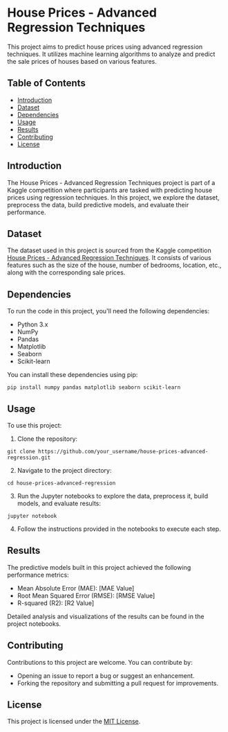 # House Prices - Advanced Regression Techniques

This project aims to predict house prices using advanced regression techniques. It utilizes machine learning algorithms to analyze and predict the sale prices of houses based on various features.

## Table of Contents

- [Introduction](#introduction)
- [Dataset](#dataset)
- [Dependencies](#dependencies)
- [Usage](#usage)
- [Results](#results)
- [Contributing](#contributing)
- [License](#license)

## Introduction

The House Prices - Advanced Regression Techniques project is part of a Kaggle competition where participants are tasked with predicting house prices using regression techniques. In this project, we explore the dataset, preprocess the data, build predictive models, and evaluate their performance.

## Dataset

The dataset used in this project is sourced from the Kaggle competition [House Prices - Advanced Regression Techniques](https://www.kaggle.com/c/house-prices-advanced-regression-techniques). It consists of various features such as the size of the house, number of bedrooms, location, etc., along with the corresponding sale prices.

## Dependencies

To run the code in this project, you'll need the following dependencies:

- Python 3.x
- NumPy
- Pandas
- Matplotlib
- Seaborn
- Scikit-learn

You can install these dependencies using pip:

```
pip install numpy pandas matplotlib seaborn scikit-learn
```

## Usage

To use this project:

1. Clone the repository:

```
git clone https://github.com/your_username/house-prices-advanced-regression.git
```

2. Navigate to the project directory:

```
cd house-prices-advanced-regression
```

3. Run the Jupyter notebooks to explore the data, preprocess it, build models, and evaluate results:

```
jupyter notebook
```

4. Follow the instructions provided in the notebooks to execute each step.

## Results

The predictive models built in this project achieved the following performance metrics:

- Mean Absolute Error (MAE): [MAE Value]
- Root Mean Squared Error (RMSE): [RMSE Value]
- R-squared (R2): [R2 Value]

Detailed analysis and visualizations of the results can be found in the project notebooks.

## Contributing

Contributions to this project are welcome. You can contribute by:

- Opening an issue to report a bug or suggest an enhancement.
- Forking the repository and submitting a pull request for improvements.

## License

This project is licensed under the [MIT License](LICENSE).
